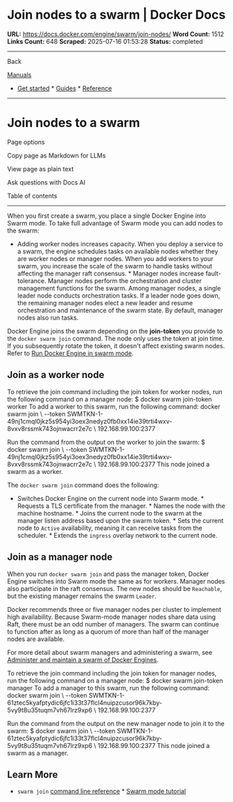 # Join nodes to a swarm | Docker Docs

**URL:** https://docs.docker.com/engine/swarm/join-nodes/
**Word Count:** 1512
**Links Count:** 648
**Scraped:** 2025-07-16 01:53:28
**Status:** completed

---

Back

[Manuals](https://docs.docker.com/manuals/)

  * [Get started](https://docs.docker.com/get-started/)   * [Guides](https://docs.docker.com/guides/)   * [Reference](https://docs.docker.com/reference/)

* * *

# Join nodes to a swarm

Page options

Copy page as Markdown for LLMs

View page as plain text

Ask questions with Docs AI

Table of contents

* * *

When you first create a swarm, you place a single Docker Engine into Swarm mode. To take full advantage of Swarm mode you can add nodes to the swarm:

  * Adding worker nodes increases capacity. When you deploy a service to a swarm, the engine schedules tasks on available nodes whether they are worker nodes or manager nodes. When you add workers to your swarm, you increase the scale of the swarm to handle tasks without affecting the manager raft consensus.   * Manager nodes increase fault-tolerance. Manager nodes perform the orchestration and cluster management functions for the swarm. Among manager nodes, a single leader node conducts orchestration tasks. If a leader node goes down, the remaining manager nodes elect a new leader and resume orchestration and maintenance of the swarm state. By default, manager nodes also run tasks.

Docker Engine joins the swarm depending on the **join-token** you provide to the `docker swarm join` command. The node only uses the token at join time. If you subsequently rotate the token, it doesn't affect existing swarm nodes. Refer to [Run Docker Engine in swarm mode](https://docs.docker.com/engine/swarm/swarm-mode/#view-the-join-command-or-update-a-swarm-join-token).

## Join as a worker node

To retrieve the join command including the join token for worker nodes, run the following command on a manager node:               $ docker swarm join-token worker          To add a worker to this swarm, run the following command:              docker swarm join \         --token SWMTKN-1-49nj1cmql0jkz5s954yi3oex3nedyz0fb0xx14ie39trti4wxv-8vxv8rssmk743ojnwacrr2e7c \         192.168.99.100:2377     

Run the command from the output on the worker to join the swarm:               $ docker swarm join \       --token SWMTKN-1-49nj1cmql0jkz5s954yi3oex3nedyz0fb0xx14ie39trti4wxv-8vxv8rssmk743ojnwacrr2e7c \       192.168.99.100:2377          This node joined a swarm as a worker.     

The `docker swarm join` command does the following:

  * Switches Docker Engine on the current node into Swarm mode.   * Requests a TLS certificate from the manager.   * Names the node with the machine hostname.   * Joins the current node to the swarm at the manager listen address based upon the swarm token.   * Sets the current node to `Active` availability, meaning it can receive tasks from the scheduler.   * Extends the `ingress` overlay network to the current node.

## Join as a manager node

When you run `docker swarm join` and pass the manager token, Docker Engine switches into Swarm mode the same as for workers. Manager nodes also participate in the raft consensus. The new nodes should be `Reachable`, but the existing manager remains the swarm `Leader`.

Docker recommends three or five manager nodes per cluster to implement high availability. Because Swarm-mode manager nodes share data using Raft, there must be an odd number of managers. The swarm can continue to function after as long as a quorum of more than half of the manager nodes are available.

For more detail about swarm managers and administering a swarm, see [Administer and maintain a swarm of Docker Engines](https://docs.docker.com/engine/swarm/admin_guide/).

To retrieve the join command including the join token for manager nodes, run the following command on a manager node:               $ docker swarm join-token manager          To add a manager to this swarm, run the following command:              docker swarm join \         --token SWMTKN-1-61ztec5kyafptydic6jfc1i33t37flcl4nuipzcusor96k7kby-5vy9t8u35tuqm7vh67lrz9xp6 \         192.168.99.100:2377     

Run the command from the output on the new manager node to join it to the swarm:               $ docker swarm join \       --token SWMTKN-1-61ztec5kyafptydic6jfc1i33t37flcl4nuipzcusor96k7kby-5vy9t8u35tuqm7vh67lrz9xp6 \       192.168.99.100:2377          This node joined a swarm as a manager.     

## Learn More

  * `swarm join` [command line reference](https://docs.docker.com/reference/cli/docker/swarm/join/)   * [Swarm mode tutorial](https://docs.docker.com/engine/swarm/swarm-tutorial/)